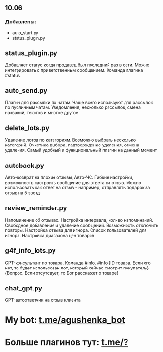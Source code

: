 ## 10.06
### Добавлены:
- auto_start.py
- status_plugin.py

## status_plugin.py
Добавляет статус когда продавец был последний раз в сети. Можно интегрировать с приветственным сообщением. Команда плагина #status

## auto_send.py
Плагин для рассылки по чатам. Чаще всего используют для рассылок по публичным чатам. Уведомления, несколько рассылок, смена названий, текстов и многое другое

## delete_lots.py
Удаление лотов по категориям. Возможно выбрать несколько категорий. Очистика выбора, подтверждение удаления, отмена удаления. Самый удобный и функциональный плагин на данный момент

## autoback.py
Авто-возврат на плохие отзывы, Авто-ЧС. Гибкие настройки, возможность настроить сообщение для ответа на отзыв. Можно использовать как ответ на отзыв - например, отправлять подарок за отзыв на 5 звезд

## review_reminder.py
Напоминение об отзывах. Настройка интервала, кол-во напоминаний. Свободное добавление и удаление сообщений. Возможность отключить повторы. Настройка отзыва для игнора. Список пользователей для игнора. Настройка диапазона цен товаров

## g4f_info_lots.py
GPT-консультант по товара. Команда #info. #info {ID товара. Если его нет, то будет использован лот, который сейчас смотрит покупатель} {Вопрос. Если отсутсвует, то Бот расскажет о товаре}

## chat_gpt.py
GPT-автоответчик на отзыв клиента

# My bot: <a href='https://t.me/arthells'>t.me/agushenka_bot</a>
# Больше плагинов тут: <a href='https:/t.me/?'>t.me/?</a>

